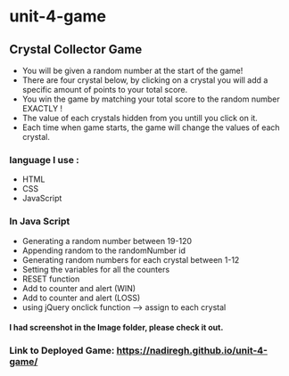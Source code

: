 # unit-4-game

## Crystal Collector Game ##

*  You will be given a random number at the start of the game!
* There are four crystal below, by clicking on a crystal you will add a specific amount of points to your total score.
* You win the game by matching your total score to the random number EXACTLY !
* The value of each crystals hidden from you untill you click on it.
* Each time when game starts, the game will change the values of each crystal.

### language I use :
* HTML
* CSS
* JavaScript

### In Java Script
* Generating a random number between 19-120
* Appending random to the randomNumber id
* Generating random numbers for each crystal between 1-12  
* Setting the variables for all the counters
* RESET function
* Add to counter and alert (WIN)
* Add to counter and alert (LOSS)
* using jQuery onclick function --> assign to each crystal

#### I had screenshot in the Image folder, please check it out.

### Link to Deployed Game: https://nadiregh.github.io/unit-4-game/
